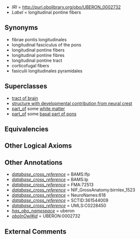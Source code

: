  * *IRI* = http://purl.obolibrary.org/obo/UBERON_0002732
 * *Label* = longitudinal pontine fibers

## Synonyms

 * fibrae pontis longitudinales
 * longitudinal fasciculus of the pons
 * longitudinal pontine fibers
 * longitudinal pontine fibres
 * longitudinal pontine tract
 * corticofugal fibers
 * fasiculii longitudinales pyramidales

## Superclasses

 * [tract of brain](../../UBERON/02/UBERON_0007702.md)
 * [structure with developmental contribution from neural crest](../../UBERON/14/UBERON_0010314.md)
 * [part_of](../../BFO/50/BFO_0000050.md) some [white matter](../../UBERON/16/UBERON_0002316.md)
 * [part_of](../../BFO/50/BFO_0000050.md) some [basal part of pons](../../UBERON/67/UBERON_0002567.md)

## Equivalencies


## Other Logical Axioms


## Other Annotations

 * *[database_cross_reference](../../ef/oboInOwl#hasDbXref.md)* = BAMS:lfp
 * *[database_cross_reference](../../ef/oboInOwl#hasDbXref.md)* = BAMS:lp
 * *[database_cross_reference](../../ef/oboInOwl#hasDbXref.md)* = FMA:72513
 * *[database_cross_reference](../../ef/oboInOwl#hasDbXref.md)* = NIF_GrossAnatomy:birnlex_1523
 * *[database_cross_reference](../../ef/oboInOwl#hasDbXref.md)* = NeuroNames:618
 * *[database_cross_reference](../../ef/oboInOwl#hasDbXref.md)* = SCTID:361544009
 * *[database_cross_reference](../../ef/oboInOwl#hasDbXref.md)* = UMLS:C0228450
 * *[has_obo_namespace](../../ce/oboInOwl#hasOBONamespace.md)* = uberon
 * *[oboInOwl#id](../../id/oboInOwl#id.md)* = UBERON:0002732

## External Comments


